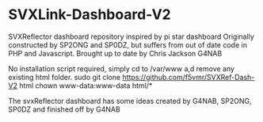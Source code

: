 # SVXLink-Dashboard-V2
SVXReflector dashboard repository inspired by pi star dashboard
Originally constructed by SP2ONG and SP0DZ, but suffers from out of date code in PHP and Javascript.
Brought up to date by Chris Jackson G4NAB

No installation script required, simply cd to /var/www a,d remove any existing html folder.
 sudo git clone https://github.com/f5vmr/SVXRef-Dash-V2 html
chown www-data:www-data html/*





The svxReflector dashboard has some ideas created by G4NAB, SP2ONG, SP0DZ
and finished off by G4NAB
